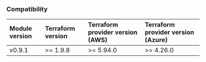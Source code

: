 ### Compatibility

| Module version | Terraform version | Terraform provider version (AWS) | Terraform provider version (Azure) |
| :------------- | :---------------- | :------------------------------- | :--------------------------------- |
| v0.9.1         | >= 1.9.8          | >= 5.94.0                        | >= 4.26.0                          |
